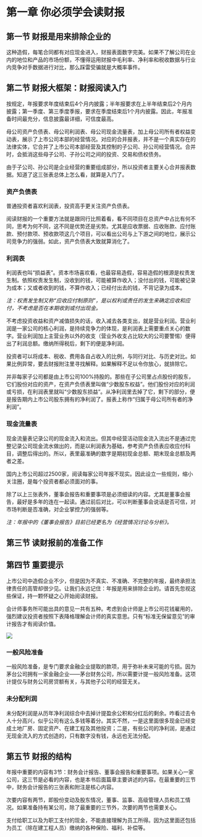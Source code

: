 # 第一章 你必须学会读财报

## 第一节 财报是用来排除企业的

这种造假，每笔合同都有对应现金进入，财报表面数字完美。如果不了解公司在业内的地位和产品的市场份额，不懂得运用财报中毛利率、净利率和税收数据与行业内竞争对手数据进行对比，那么踩雷受骗就是大概率事件。

## 第二节 财报大框架：财报阅读入门

按规定，年报要求年度结束后4个月内披露；半年报要求在上半年结束后2个月内披露；第一季度、第三季度季报，要求在季度结束后1个月内披露。因此，年报准备时间最充分，信息披露最详细，可信度最高。

母公司资产负债表、母公司利润表、母公司现金流量表，加上母公司所有者权益变动表，展示了上市公司本部的经营情况。对应的合并报表，并不是一个真实存在的法律实体，它合并了上市公司本部经营及其控制的子公司、孙公司经营情况。合并时，会抵消这些母子公司、子孙公司之间的投资、交易和债权债务。

由于子公司、孙公司是企业经营的重要组成部分，所以投资者主要关心合并报表数据。知道了这三张表总体上怎么看，就算是入门了。

### 资产负债表

普通投资者喜欢利润表，投资高手更关注资产负债表。

阅读财报的一个重要方法就是跟同行比照着看，看不同项目在总资产中占比有何不同，思考为何不同，这不同是优势还是劣势。尤其是应收票据、应收账款、应付账款、预付款项、预收款项这几个项目，可以看出公司与上下游之间的地位，展示公司竞争力的强弱。如此，资产负债表大致就算消化了。

### 利润表

利润表也叫“损益表”。资本市场喜欢看，也最容易造假，容易造假的根源是权责发生制。依照权责发生制，没收到的钱，可能被算作收入；没付出的钱，可能被记录为成本；又或者收到的钱，不算作收入；已经付出去的钱，不背记录为成本。

*注：权责发生制又称“应收应付制原则”，是以权利或责任的发生来确定应收和应付，不考虑是否在本期收到或付出现金。*

不考虑投资收益和资产减值损失的话，收入减去各类支出，就是营业利润。营业利润是一家公司的核心利润，是持续竞争力的体现，是利润表上需要重点关心的数字。营业利润加上主营业务以外的收支（营业外收支占比较大的公司要警惕）便得出了利润总额。缴纳所得税后，剩下的便是净利润。

投资者可以将成本、税收、费用各自占收入的比例，与同行对比、与历史对比。如果比例异常，要去财报附注里寻找解释。如果解释不足以令你放心，就排除它。

并非每家子公司都是由上市公司100%持股的。那些在子公司里占点股份的股东，它们股份对应的资产，在资产负债表里叫做“少数股东权益”。他们股份对应的利润或亏损，在利润表里就叫“少数股东损益”。从净利润里去掉了它，剩下的部分，便是报告期内上市公司股东拥有的净利润了。报表上称作“归属于母公司所有者的净利润”。

### 现金流量表

现金流量表记录公司的现金流入和流出。但其中经营活动现金流入流出不是通过完整记录公司现金流水做出的，而是以利润表为基础，参考资产负债表应收应付科目，调整后得出的。所以，表里最准确的数字是期初现金总额、期末现金总额及两者之差。

国内上市公司超过2500家，阅读每家公司年报不现实。因此设立一些规则，缩小关注圈，是每个投资者都必须面对的事。

除了以上三张表外，董事会报告和重要事项是必须细读的内容。尤其是董事会报告，最好是多年的连在一起读。通过前后对比，可以判断董事会说话是否可信，对市场判断是否准确，对企业掌控力的强弱等。

*注：年报中的《董事会报告》目前已经更名为《经营情况讨论与分析》。*

## 第三节 读财报前的准备工作

## 第四节 重要提示

上市公司中造假企业不少，但是因为不真实、不准确、不完整的年报，最终承担法律责任的高管却很少见。让我们永远记住：年报是用来排除企业的。请首先忽视这些保证，持一颗怀疑之心开始阅读财报。

会计师事务所可能出具的意见一共有五种。考虑到会计师是上市公司花钱雇用的，强烈建议投资者按照下表降格理解会计师的真实意思。只有“标准无保留意见”的审计报告才有阅读价值。

![](report_comment.jpg)

### 一般风险准备

一般风险准备，是专门要求金融企业提取的款项，用于弥补未来可能的亏损。因为茅台公司拥有一家金融企业——茅台财务公司，所以需要计提一般风险准备。这项计提仅与财务公司房贷额有关，与其他子公司的经营无关。

### 未分配利润

未分配利润是从历年净利润综合中去掉计提盈余公积和分红后的剩余。咋看过去令人十分高兴，似乎公司有这么多钱等着分。其实不然，一是这里面很多现金已经变成土地厂房、固定资产、在建工程及其他投资；二是，有些公司的净利润，是通过无现金流入的方式创造的，只有数字没有钱，永远也无法分配。

## 第五节 财报的结构

年报中重要的内容有3节：财务会计报告、董事会报告和重要事项。如果关心一家公司，这三节是必看的内容，也是本书后面篇章主要讲述的内容。在最重要的三节中，财务会计报告的三张表和附注是核心内容。

次要内容有两节，即股份变动及股东情况，董事、监事、高级管理人员和员工情况。如果准备持有某公司，除了最重要的三节外，次要的两节也需要关心。

支付给职工以及为职工支付的现金，不能直接理解为员工所得。因为这里面还包括为员工（除在建工程人员）缴纳的各种保险、福利、补偿等。
